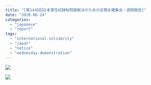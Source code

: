 ```yaml
---
title: "[第1445回日本軍性奴隷制問題解決のための定期水曜集会・週間報告]"
date: "2020-06-24"
categories: 
  - "japanese"
  - "report"
tags: 
  - "international-solidarity"
  - "japan"
  - "notice"
  - "wednesday-demonstration"
---
```


![](http://womenandwar.net/kr/wp-content/uploads/2020/06/강혜정-200624-1445차-수요시위-경과보고-1446回水曜デモ週間報告_日韓言語.pdf_page_1-791x1024.jpg)

![](http://womenandwar.net/kr/wp-content/uploads/2020/06/강혜정-200624-1445차-수요시위-경과보고-1446回水曜デモ週間報告_日韓言語.pdf_page_2-791x1024.jpg)
